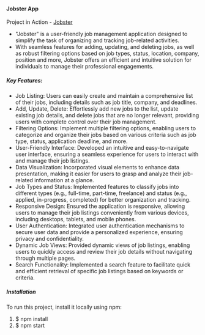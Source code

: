 #### Jobster App

Project in Action - [Jobster](https://starlit-capybara-45c670.netlify.app)

- "Jobster" is a user-friendly job management application designed to simplify the task of organizing and tracking job-related activities.
- With seamless features for adding, updating, and deleting jobs, as well as robust filtering options based on job types, status, location, company, position and more, Jobster offers an efficient and intuitive solution for individuals to manage their professional engagements.

##### Key Features:

- Job Listing: Users can easily create and maintain a comprehensive list of their jobs, including details such as job title, company, and deadlines.
- Add, Update, Delete: Effortlessly add new jobs to the list, update existing job details, and delete jobs that are no longer relevant, providing users with complete control over their job management.
- Filtering Options: Implement multiple filtering options, enabling users to categorize and organize their jobs based on various criteria such as job type, status, application deadline, and more.
- User-Friendly Interface: Developed an intuitive and easy-to-navigate user interface, ensuring a seamless experience for users to interact with and manage their job listings.
- Data Visualization: Incorporated visual elements to enhance data presentation, making it easier for users to grasp and analyze their job-related information at a glance.
- Job Types and Status: Implemented features to classify jobs into different types (e.g., full-time, part-time, freelance) and status (e.g., applied, in-progress, completed) for better organization and tracking.
- Responsive Design: Ensured the application is responsive, allowing users to manage their job listings conveniently from various devices, including desktops, tablets, and mobile phones.
- User Authentication: Integrated user authentication mechanisms to secure user data and provide a personalized experience, ensuring privacy and confidentiality.
- Dynamic Job Views: Provided dynamic views of job listings, enabling users to quickly access and review their job details without navigating through multiple pages.
- Search Functionality: Implemented a search feature to facilitate quick and efficient retrieval of specific job listings based on keywords or criteria.

##### Installation

To run this project, install it locally using npm:

1. $ npm install
2. $ npm start
